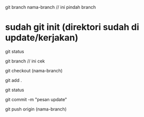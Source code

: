 
git branch nama-branch // ini pindah branch

# sudah git init (direktori sudah di update/kerjakan)

git status

git branch // ini cek

git checkout (nama-branch)

git add .

git status

git commit -m "pesan update"

git push origin (nama-branch)
